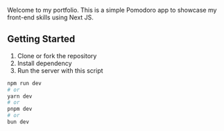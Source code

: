 Welcome to my portfolio. This is a simple Pomodoro app to showcase my front-end skills using Next JS.

## Getting Started
1. Clone or fork the repository
2. Install dependency
3. Run the server with this script

```bash
npm run dev
# or
yarn dev
# or
pnpm dev
# or
bun dev
```
